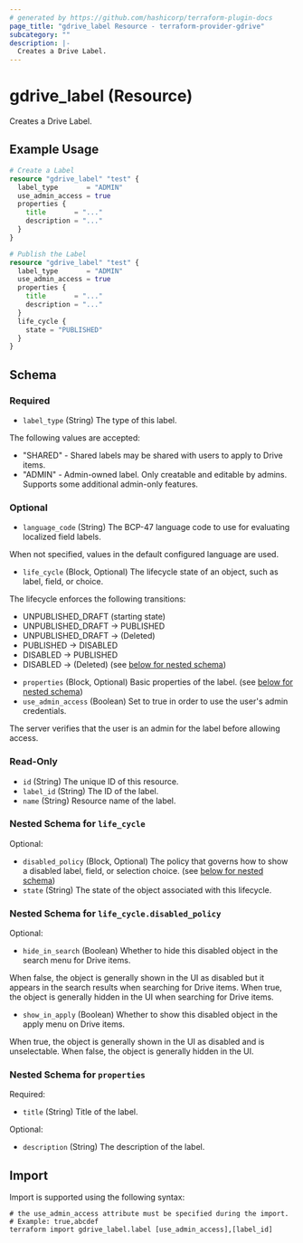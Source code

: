```yaml
---
# generated by https://github.com/hashicorp/terraform-plugin-docs
page_title: "gdrive_label Resource - terraform-provider-gdrive"
subcategory: ""
description: |-
  Creates a Drive Label.
---
```


# gdrive_label (Resource)

Creates a Drive Label.

## Example Usage

```terraform
# Create a Label
resource "gdrive_label" "test" {
  label_type       = "ADMIN"
  use_admin_access = true
  properties {
    title       = "..."
    description = "..."
  }
}

# Publish the Label
resource "gdrive_label" "test" {
  label_type       = "ADMIN"
  use_admin_access = true
  properties {
    title       = "..."
    description = "..."
  }
  life_cycle {
    state = "PUBLISHED"
  }
}
```

<!-- schema generated by tfplugindocs -->
## Schema

### Required

- `label_type` (String) The type of this label.

The following values are accepted:
* "SHARED"  - Shared labels may be shared with users to apply to Drive items.
* "ADMIN"   - Admin-owned label. Only creatable and editable by admins. Supports some additional admin-only features.

### Optional

- `language_code` (String) The BCP-47 language code to use for evaluating localized field labels.

When not specified, values in the default configured language are used.
- `life_cycle` (Block, Optional) The lifecycle state of an object, such as label, field, or choice.

The lifecycle enforces the following transitions:
* UNPUBLISHED_DRAFT (starting state)
* UNPUBLISHED_DRAFT -> PUBLISHED
* UNPUBLISHED_DRAFT -> (Deleted)
* PUBLISHED -> DISABLED
* DISABLED -> PUBLISHED
* DISABLED -> (Deleted) (see [below for nested schema](#nestedblock--life_cycle))
- `properties` (Block, Optional) Basic properties of the label. (see [below for nested schema](#nestedblock--properties))
- `use_admin_access` (Boolean) Set to true in order to use the user's admin credentials.

The server verifies that the user is an admin for the label before allowing access.

### Read-Only

- `id` (String) The unique ID of this resource.
- `label_id` (String) The ID of the label.
- `name` (String) Resource name of the label.

<a id="nestedblock--life_cycle"></a>
### Nested Schema for `life_cycle`

Optional:

- `disabled_policy` (Block, Optional) The policy that governs how to show a disabled label, field, or selection choice. (see [below for nested schema](#nestedblock--life_cycle--disabled_policy))
- `state` (String) The state of the object associated with this lifecycle.

<a id="nestedblock--life_cycle--disabled_policy"></a>
### Nested Schema for `life_cycle.disabled_policy`

Optional:

- `hide_in_search` (Boolean) Whether to hide this disabled object in the search menu for Drive items.

When false, the object is generally shown in the UI as disabled but it appears in the search results when searching for Drive items.
When true, the object is generally hidden in the UI when searching for Drive items.
- `show_in_apply` (Boolean) Whether to show this disabled object in the apply menu on Drive items.

When true, the object is generally shown in the UI as disabled and is unselectable.
When false, the object is generally hidden in the UI.



<a id="nestedblock--properties"></a>
### Nested Schema for `properties`

Required:

- `title` (String) Title of the label.

Optional:

- `description` (String) The description of the label.

## Import

Import is supported using the following syntax:

```shell
# the use_admin_access attribute must be specified during the import.
# Example: true,abcdef
terraform import gdrive_label.label [use_admin_access],[label_id]
```
